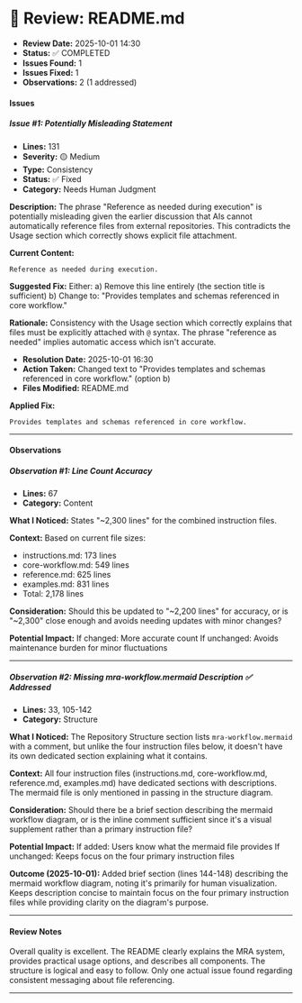 # 📄 Review: README.md

- **Review Date:** 2025-10-01 14:30
- **Status:** ✅ COMPLETED
- **Issues Found:** 1
- **Issues Fixed:** 1
- **Observations:** 2 (1 addressed)

#### Issues

##### Issue #1: Potentially Misleading Statement

- **Lines:** 131
- **Severity:** 🟡 Medium
- **Type:** Consistency
- **Status:** ✅ Fixed
- **Category:** Needs Human Judgment

**Description:**
The phrase "Reference as needed during execution" is potentially misleading given the earlier discussion that AIs cannot automatically reference files from external repositories. This contradicts the Usage section which correctly shows explicit file attachment.

**Current Content:**

```
Reference as needed during execution.
```

**Suggested Fix:**
Either:
a) Remove this line entirely (the section title is sufficient)
b) Change to: "Provides templates and schemas referenced in core workflow."

**Rationale:**
Consistency with the Usage section which correctly explains that files must be explicitly attached with `@` syntax. The phrase "reference as needed" implies automatic access which isn't accurate.

- **Resolution Date:** 2025-10-01 16:30
- **Action Taken:** Changed text to "Provides templates and schemas referenced in core workflow." (option b)
- **Files Modified:** README.md

**Applied Fix:**

```
Provides templates and schemas referenced in core workflow.
```

---

#### Observations

##### Observation #1: Line Count Accuracy

- **Lines:** 67
- **Category:** Content

**What I Noticed:**
States "~2,300 lines" for the combined instruction files.

**Context:**
Based on current file sizes:

- instructions.md: 173 lines
- core-workflow.md: 549 lines
- reference.md: 625 lines
- examples.md: 831 lines
- Total: 2,178 lines

**Consideration:**
Should this be updated to "~2,200 lines" for accuracy, or is "~2,300" close enough and avoids needing updates with minor changes?

**Potential Impact:**
If changed: More accurate count
If unchanged: Avoids maintenance burden for minor fluctuations

---

##### Observation #2: Missing mra-workflow.mermaid Description ✅ Addressed

- **Lines:** 33, 105-142
- **Category:** Structure

**What I Noticed:**
The Repository Structure section lists `mra-workflow.mermaid` with a comment, but unlike the four instruction files below, it doesn't have its own dedicated section explaining what it contains.

**Context:**
All four instruction files (instructions.md, core-workflow.md, reference.md, examples.md) have dedicated sections with descriptions. The mermaid file is only mentioned in passing in the structure diagram.

**Consideration:**
Should there be a brief section describing the mermaid workflow diagram, or is the inline comment sufficient since it's a visual supplement rather than a primary instruction file?

**Potential Impact:**
If added: Users know what the mermaid file provides
If unchanged: Keeps focus on the four primary instruction files

**Outcome (2025-10-01):**
Added brief section (lines 144-148) describing the mermaid workflow diagram, noting it's primarily for human visualization. Keeps description concise to maintain focus on the four primary instruction files while providing clarity on the diagram's purpose.

---

#### Review Notes

Overall quality is excellent. The README clearly explains the MRA system, provides practical usage options, and describes all components. The structure is logical and easy to follow. Only one actual issue found regarding consistent messaging about file referencing.

---

